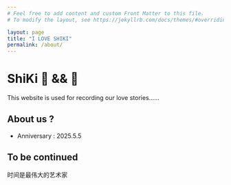 ```yaml
---
# Feel free to add content and custom Front Matter to this file.
# To modify the layout, see https://jekyllrb.com/docs/themes/#overriding-theme-defaults

layout: page
title: "I LOVE SHIKI"
permalink: /about/
---
```


#  ShiKi 💖  &&  🐷

This website is used for recording our love stories......

## About us ?

- Anniversary : 2025.5.5


## To be continued



时间是最伟大的艺术家